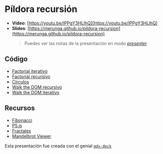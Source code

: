 # Píldora recursión

- **Video**: [https://youtu.be/lPPgY3HLlhQ](https://youtu.be/lPPgY3HLlhQ)
- **Slides**: [https://merunga.github.io/pildora-recursion](https://merunga.github.io/pildora-recursion)
  > Puedes ver las notas de la presentación en modo [*presenter*](https://merunga.github.io/pildora-recursion/?mode=presenter#0)

## Código

- [Factorial iterativo](./src/code/factorial-iter.js)
- [Factorial recursivo](./src/code/factorial.js)
- [Círculos](https://editor.p5js.org/merunga/sketches/KZx9s5YER)
- [Walk the DOM recursivo](./src/code/walk-the-dom.js)
- [Walk the DOM iterativo](./src/code/walk-the-dom-iter.js)


## Recursos

- [Fibonacci](https://es.wikipedia.org/wiki/Sucesi%C3%B3n_de_Fibonacci)
- [P5.js](https://p5js.org)
- [Fractales](https://natureofcode.com/book/chapter-8-fractals/)
- [Mandelbrot Viewer](http://math.hws.edu/eck/js/mandelbrot/MB.html)

Esta presentación fue creada con el genial [`mdx-deck`](https://github.com/jxnblk/mdx-deck)
